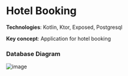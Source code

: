 # Hotel Booking

**Technologies**: Kotlin, Ktor, Exposed, Postgresql

**Key concept**: Application for hotel booking

### Database Diagram
![image](https://github.com/Alm1k/itmo-kotlin/assets/21151528/a7d5716d-b881-463f-ad6c-ba3ea48f148d)
